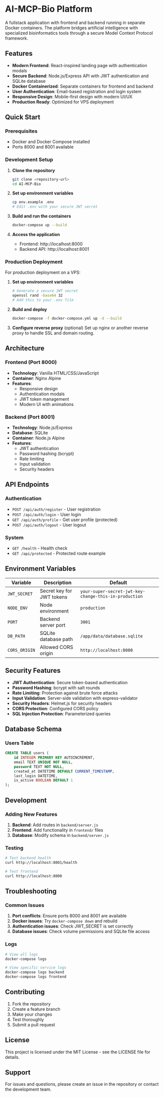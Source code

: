 # AI-MCP-Bio Platform

A fullstack application with frontend and backend running in separate Docker containers. The platform bridges artificial intelligence with specialized bioinformatics tools through a secure Model Context Protocol framework.

## Features

- **Modern Frontend**: React-inspired landing page with authentication modals
- **Secure Backend**: Node.js/Express API with JWT authentication and SQLite database
- **Docker Containerized**: Separate containers for frontend and backend
- **User Authentication**: Email-based registration and login system
- **Responsive Design**: Mobile-first design with modern UI/UX
- **Production Ready**: Optimized for VPS deployment

## Quick Start

### Prerequisites

- Docker and Docker Compose installed
- Ports 8000 and 8001 available

### Development Setup

1. **Clone the repository**
   ```bash
   git clone <repository-url>
   cd AI-MCP-Bio
   ```

2. **Set up environment variables**
   ```bash
   cp env.example .env
   # Edit .env with your secure JWT secret
   ```

3. **Build and run the containers**
   ```bash
   docker-compose up --build
   ```

4. **Access the application**
   - Frontend: http://localhost:8000
   - Backend API: http://localhost:8001

### Production Deployment

For production deployment on a VPS:

1. **Set up environment variables**
   ```bash
   # Generate a secure JWT secret
   openssl rand -base64 32
   # Add this to your .env file
   ```

2. **Build and deploy**
   ```bash
   docker-compose -f docker-compose.yml up -d --build
   ```

3. **Configure reverse proxy** (optional)
   Set up nginx or another reverse proxy to handle SSL and domain routing.

## Architecture

### Frontend (Port 8000)
- **Technology**: Vanilla HTML/CSS/JavaScript
- **Container**: Nginx Alpine
- **Features**: 
  - Responsive design
  - Authentication modals
  - JWT token management
  - Modern UI with animations

### Backend (Port 8001)
- **Technology**: Node.js/Express
- **Database**: SQLite
- **Container**: Node.js Alpine
- **Features**:
  - JWT authentication
  - Password hashing (bcrypt)
  - Rate limiting
  - Input validation
  - Security headers

## API Endpoints

### Authentication
- `POST /api/auth/register` - User registration
- `POST /api/auth/login` - User login
- `GET /api/auth/profile` - Get user profile (protected)
- `POST /api/auth/logout` - User logout

### System
- `GET /health` - Health check
- `GET /api/protected` - Protected route example

## Environment Variables

| Variable | Description | Default |
|----------|-------------|---------|
| `JWT_SECRET` | Secret key for JWT tokens | `your-super-secret-jwt-key-change-this-in-production` |
| `NODE_ENV` | Node environment | `production` |
| `PORT` | Backend server port | `3001` |
| `DB_PATH` | SQLite database path | `/app/data/database.sqlite` |
| `CORS_ORIGIN` | Allowed CORS origin | `http://localhost:8000` |

## Security Features

- **JWT Authentication**: Secure token-based authentication
- **Password Hashing**: bcrypt with salt rounds
- **Rate Limiting**: Protection against brute force attacks
- **Input Validation**: Server-side validation with express-validator
- **Security Headers**: Helmet.js for security headers
- **CORS Protection**: Configured CORS policy
- **SQL Injection Protection**: Parameterized queries

## Database Schema

### Users Table
```sql
CREATE TABLE users (
    id INTEGER PRIMARY KEY AUTOINCREMENT,
    email TEXT UNIQUE NOT NULL,
    password TEXT NOT NULL,
    created_at DATETIME DEFAULT CURRENT_TIMESTAMP,
    last_login DATETIME,
    is_active BOOLEAN DEFAULT 1
);
```

## Development

### Adding New Features

1. **Backend**: Add routes in `backend/server.js`
2. **Frontend**: Add functionality in `frontend/` files
3. **Database**: Modify schema in `backend/server.js`

### Testing

```bash
# Test backend health
curl http://localhost:8001/health

# Test frontend
curl http://localhost:8000
```

## Troubleshooting

### Common Issues

1. **Port conflicts**: Ensure ports 8000 and 8001 are available
2. **Docker issues**: Try `docker-compose down` and rebuild
3. **Authentication issues**: Check JWT_SECRET is set correctly
4. **Database issues**: Check volume permissions and SQLite file access

### Logs

```bash
# View all logs
docker-compose logs

# View specific service logs
docker-compose logs backend
docker-compose logs frontend
```

## Contributing

1. Fork the repository
2. Create a feature branch
3. Make your changes
4. Test thoroughly
5. Submit a pull request

## License

This project is licensed under the MIT License - see the LICENSE file for details.

## Support

For issues and questions, please create an issue in the repository or contact the development team.